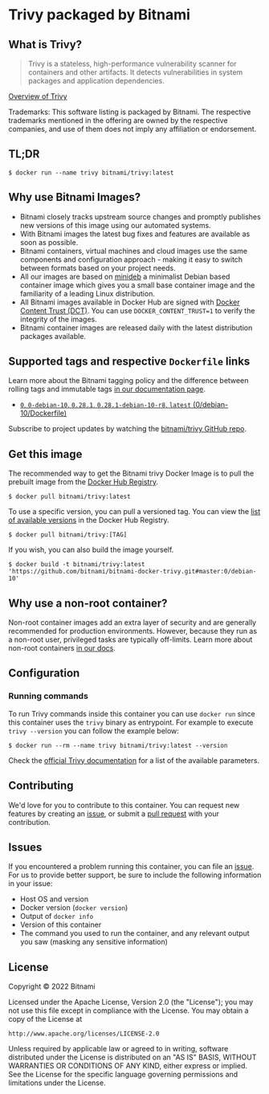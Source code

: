 # Trivy packaged by Bitnami

## What is Trivy?

> Trivy is a stateless, high-performance vulnerability scanner for containers and other artifacts. It detects vulnerabilities in system packages and application dependencies.

[Overview of Trivy](https://github.com/aquasecurity/trivy)

Trademarks: This software listing is packaged by Bitnami. The respective trademarks mentioned in the offering are owned by the respective companies, and use of them does not imply any affiliation or endorsement.

## TL;DR

```console
$ docker run --name trivy bitnami/trivy:latest
```

## Why use Bitnami Images?

* Bitnami closely tracks upstream source changes and promptly publishes new versions of this image using our automated systems.
* With Bitnami images the latest bug fixes and features are available as soon as possible.
* Bitnami containers, virtual machines and cloud images use the same components and configuration approach - making it easy to switch between formats based on your project needs.
* All our images are based on [minideb](https://github.com/bitnami/minideb) a minimalist Debian based container image which gives you a small base container image and the familiarity of a leading Linux distribution.
* All Bitnami images available in Docker Hub are signed with [Docker Content Trust (DCT)](https://docs.docker.com/engine/security/trust/content_trust/). You can use `DOCKER_CONTENT_TRUST=1` to verify the integrity of the images.
* Bitnami container images are released daily with the latest distribution packages available.

## Supported tags and respective `Dockerfile` links

Learn more about the Bitnami tagging policy and the difference between rolling tags and immutable tags [in our documentation page](https://docs.bitnami.com/tutorials/understand-rolling-tags-containers/).


* [`0`, `0-debian-10`, `0.28.1`, `0.28.1-debian-10-r8`, `latest` (0/debian-10/Dockerfile)](https://github.com/bitnami/bitnami-docker-trivy/blob/0.28.1-debian-10-r8/0/debian-10/Dockerfile)

Subscribe to project updates by watching the [bitnami/trivy GitHub repo](https://github.com/bitnami/bitnami-docker-trivy).

## Get this image

The recommended way to get the Bitnami trivy Docker Image is to pull the prebuilt image from the [Docker Hub Registry](https://hub.docker.com/r/bitnami/trivy).

```console
$ docker pull bitnami/trivy:latest
```

To use a specific version, you can pull a versioned tag. You can view the [list of available versions](https://hub.docker.com/r/bitnami/trivy/tags/) in the Docker Hub Registry.

```console
$ docker pull bitnami/trivy:[TAG]
```

If you wish, you can also build the image yourself.

```console
$ docker build -t bitnami/trivy:latest 'https://github.com/bitnami/bitnami-docker-trivy.git#master:0/debian-10'
```

## Why use a non-root container?

Non-root container images add an extra layer of security and are generally recommended for production environments. However, because they run as a non-root user, privileged tasks are typically off-limits. Learn more about non-root containers [in our docs](https://docs.bitnami.com/tutorials/work-with-non-root-containers/).

## Configuration

### Running commands

To run Trivy commands inside this container you can use `docker run` since this container uses the `trivy` binary as entrypoint. For example to execute `trivy --version` you can follow the example below:

```console
$ docker run --rm --name trivy bitnami/trivy:latest --version
```

Check the [official Trivy documentation](https://github.com/aquasecurity/trivy#usage) for a list of the available parameters.

## Contributing

We'd love for you to contribute to this container. You can request new features by creating an [issue](https://github.com/bitnami/bitnami-docker-trivy/issues), or submit a [pull request](https://github.com/bitnami/bitnami-docker-trivy/pulls) with your contribution.

## Issues

If you encountered a problem running this container, you can file an [issue](https://github.com/bitnami/bitnami-docker-trivy/issues/new). For us to provide better support, be sure to include the following information in your issue:

- Host OS and version
- Docker version (`docker version`)
- Output of `docker info`
- Version of this container
- The command you used to run the container, and any relevant output you saw (masking any sensitive information)

## License

Copyright &copy; 2022 Bitnami

Licensed under the Apache License, Version 2.0 (the "License");
you may not use this file except in compliance with the License.
You may obtain a copy of the License at

    http://www.apache.org/licenses/LICENSE-2.0

Unless required by applicable law or agreed to in writing, software
distributed under the License is distributed on an "AS IS" BASIS,
WITHOUT WARRANTIES OR CONDITIONS OF ANY KIND, either express or implied.
See the License for the specific language governing permissions and
limitations under the License.
